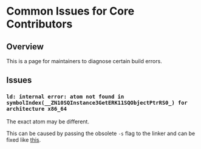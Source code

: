 # Common Issues for Core Contributors

## Overview

This is a page for maintainers to diagnose certain build errors.

## Issues

### `ld: internal error: atom not found in symbolIndex(__ZN10SQInstance3GetERK11SQObjectPtrRS0_) for architecture x86_64`

The exact atom may be different.

This can be caused by passing the obsolete `-s` flag to the linker and can be
fixed like [this](https://github.com/Homebrew/legacy-homebrew/commit/7c9a9334631dc84d59131ca57419e8c828b1574b).
